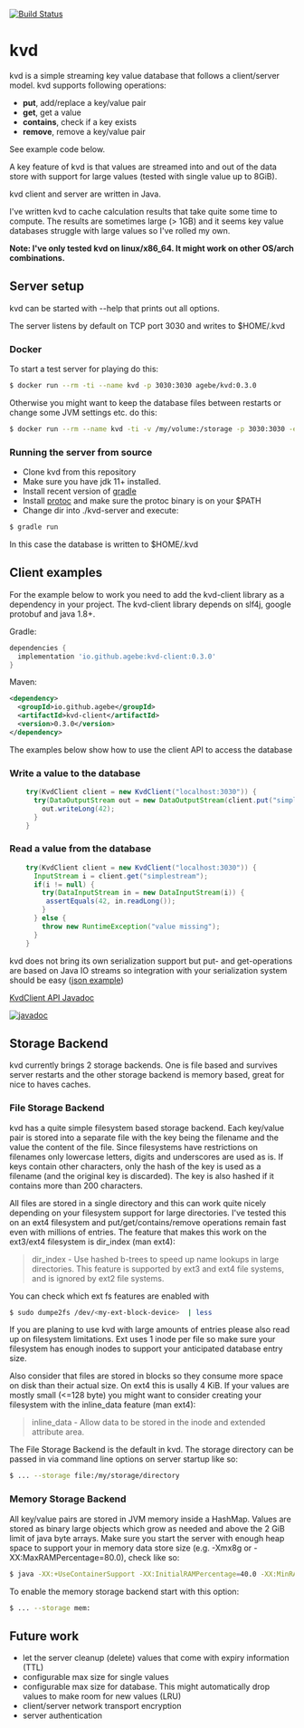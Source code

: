 [![Build Status](https://travis-ci.com/agebe/kvd.svg?branch=main)](https://travis-ci.com/agebe/kvd)

# kvd

kvd is a simple streaming key value database that follows a client/server model. kvd supports following operations:

* **put**, add/replace a key/value pair
* **get**, get a value
* **contains**, check if a key exists
* **remove**, remove a key/value pair

See example code below.

A key feature of kvd is that values are streamed into and out of the data store with support for large values (tested with single value up to 8GiB).

kvd client and server are written in Java.

I've written kvd to cache calculation results that take quite some time to compute. The results are sometimes large (> 1GB) and it seems key value databases struggle with large values so I've rolled my own.

**Note: I've only tested kvd on linux/x86_64. It might work on other OS/arch combinations.**

## Server setup

kvd can be started with --help that prints out all options.

The server listens by default on TCP port 3030 and writes to $HOME/.kvd

### Docker

To start a test server for playing do this:
```bash
$ docker run --rm -ti --name kvd -p 3030:3030 agebe/kvd:0.3.0
```

Otherwise you might want to keep the database files between restarts or change some JVM settings etc. do this:
```bash
$ docker run --rm --name kvd -ti -v /my/volume:/storage -p 3030:3030 -e JAVA_OPTS="-verbose:gc -XX:+UnlockExperimentalVMOptions -XX:+UseZGC" agebe/kvd:0.3.0 --storage file:/storage --log-level debug
```

### Running the server from source

* Clone kvd from this repository
* Make sure you have jdk 11+ installed.
* Install recent version of [gradle](https://gradle.org/releases/)
* Install [protoc](https://github.com/protocolbuffers/protobuf/releases/) and make sure the protoc binary is on your $PATH
* Change dir into ./kvd-server and execute:
```bash
$ gradle run
```
In this case the database is written to $HOME/.kvd

## Client examples

For the example below to work you need to add the kvd-client library as a dependency in your project. The kvd-client library depends on slf4j, google protobuf and java 1.8+.

Gradle:
```gradle
dependencies {
  implementation 'io.github.agebe:kvd-client:0.3.0'
}
```

Maven:
```xml
<dependency>
  <groupId>io.github.agebe</groupId>
  <artifactId>kvd-client</artifactId>
  <version>0.3.0</version>
</dependency>
```

The examples below show how to use the client API to access the database

### Write a value to the database
```java
    try(KvdClient client = new KvdClient("localhost:3030")) {
      try(DataOutputStream out = new DataOutputStream(client.put("simplestream"))) {
        out.writeLong(42);
      }
    }
```

### Read a value from the database
```java
    try(KvdClient client = new KvdClient("localhost:3030")) {
      InputStream i = client.get("simplestream");
      if(i != null) {
        try(DataInputStream in = new DataInputStream(i)) {
         assertEquals(42, in.readLong());
        }
      } else {
        throw new RuntimeException("value missing");
      }
    }
```

kvd does not bring its own serialization support but put- and get-operations are based on Java IO streams so integration with your serialization system should be easy ([json example](https://github.com/agebe/kvd/blob/main/kvd-server/src/test/java/kvd/test/JsonTest.java))

[KvdClient API Javadoc](https://javadoc.io/doc/io.github.agebe/kvd-client/latest/kvd/client/KvdClient.html)

[![javadoc](https://javadoc.io/badge2/io.github.agebe/kvd-client/javadoc.svg)](https://javadoc.io/doc/io.github.agebe/kvd-client)

## Storage Backend
kvd currently brings 2 storage backends. One is file based and survives server restarts and the other storage backend is memory based, great for nice to haves caches.

### File Storage Backend
kvd has a quite simple filesystem based storage backend. Each key/value pair is stored into a separate file with the key being the filename and the value the content of the file. Since filesystems have restrictions on filenames only lowercase letters, digits and underscores are used as is. If keys contain other characters, only the hash of the key is used as a filename (and the original key is discarded). The key is also hashed if it contains more than 200 characters.

All files are stored in a single directory and this can work quite nicely depending on your filesystem support for large directories. I've tested this on an ext4 filesystem and put/get/contains/remove operations remain fast even with millions of entries. The feature that makes this work on the ext3/ext4 filesystem is dir_index (man ext4):

> dir_index - Use hashed b-trees to speed up name lookups in large directories.  This feature is supported by ext3 and ext4 file systems, and is ignored by ext2 file systems.

You can check which ext fs features are enabled with
```bash
$ sudo dumpe2fs /dev/<my-ext-block-device>  | less
```

If you are planing to use kvd with large amounts of entries please also read up on filesystem limitations. Ext uses 1 inode per file so make sure your filesystem has enough inodes to support your anticipated database entry size. 

Also consider that files are stored in blocks so they consume more space on disk than their actual size. On ext4 this is usally 4 KiB. If your values are mostly small (<=128 byte) you might want to consider creating your filesystem with the inline_data feature (man ext4):

> inline_data - Allow data to be stored in the inode and extended attribute area.

The File Storage Backend is the default in kvd. The storage directory can be passed in via command line options on server startup like so:
```bash
$ ... --storage file:/my/storage/directory
```

### Memory Storage Backend
All key/value pairs are stored in JVM memory inside a HashMap. Values are stored as binary large objects which grow as needed and above the 2 GiB limit of java byte arrays. Make sure you start the server with enough heap space to support your in memory data store size (e.g. -Xmx8g or -XX:MaxRAMPercentage=80.0), check like so:
```bash
$ java -XX:+UseContainerSupport -XX:InitialRAMPercentage=40.0 -XX:MinRAMPercentage=20.0 -XX:MaxRAMPercentage=80.0 -XX:+PrintFlagsFinal -XshowSettings:vm -version
```

To enable the memory storage backend start with this option:
```bash
$ ... --storage mem:
```

## Future work
* let the server cleanup (delete) values that come with expiry information (TTL)
* configurable max size for single values
* configurable max size for database. This might automatically drop values to make room for new values (LRU)
* client/server network transport encryption
* server authentication
